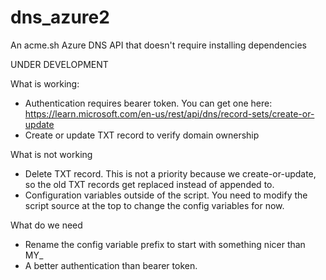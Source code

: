 # dns_azure2
An acme.sh Azure DNS API that doesn't require installing dependencies

UNDER DEVELOPMENT

What is working:
* Authentication requires bearer token. You can get one here: https://learn.microsoft.com/en-us/rest/api/dns/record-sets/create-or-update
* Create or update TXT record to verify domain ownership

What is not working
* Delete TXT record. This is not a priority because we create-or-update, so the old TXT records get replaced instead of appended to.
* Configuration variables outside of the script. You need to modify the script source at the top to change the config variables for now.

What do we need
* Rename the config variable prefix to start with something nicer than MY_
* A better authentication than bearer token.
